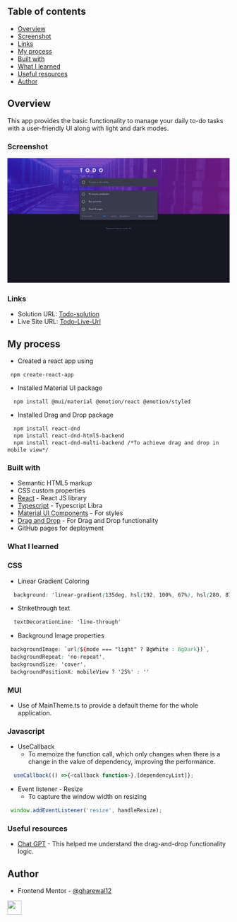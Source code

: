 ## Table of contents

- [Overview](#overview)
- [Screenshot](#screenshot)
- [Links](#links)
- [My process](#my-process)
- [Built with](#built-with)
- [What I learned](#what-i-learned)
- [Useful resources](#useful-resources)
- [Author](#author)

## Overview
This app provides the basic functionality to manage your daily to-do tasks with a user-friendly UI along with light and dark modes.

### Screenshot

![](./src/images/screenshot.jpg)

### Links

- Solution URL: [Todo-solution](https://github.com/gharewal12/todo-app)
- Live Site URL: [Todo-Live-Url](https://gharewal12.github.io/todo-app/)

## My process
- Created a react app using
```node
 npm create-react-app
```
- Installed Material UI package
```node
  npm install @mui/material @emotion/react @emotion/styled
```
- Installed Drag and Drop package
```node
  npm install react-dnd
  npm install react-dnd-html5-backend
  npm install react-dnd-multi-backend /*To achieve drag and drop in mobile view*/
```
### Built with

- Semantic HTML5 markup
- CSS custom properties
- [React](https://reactjs.org/) - React JS library
- [Typescript](https://www.typescriptlang.org/) - Typescript Libra
- [Material UI Components](https://mui.com/) - For styles
- [Drag and Drop](https://www.npmjs.com/package/react-dnd-multi-backend) - For Drag and Drop functionality
- GitHub pages for deployment


### What I learned

### CSS
- Linear Gradient Coloring
```css
  background: 'linear-gradient(135deg, hsl(192, 100%, 67%), hsl(280, 87%, 65%))'
```
- Strikethrough text
```css
  textDecorationLine: 'line-through'
```
- Background Image properties
 ```css
  backgroundImage: `url(${mode === "light" ? BgWhite : BgDark})`,
  backgroundRepeat: 'no-repeat',
  backgroundSize: 'cover',
  backgroundPositionX: mobileView ? '25%' : ''
```
### MUI
- Use of MainTheme.ts to provide a default theme for the whole application.
  
### Javascript

- UseCallback
  - To memoize the function call, which only changes when there is a change in the value of dependency, improving the performance.
```js
  useCallback(() =>{<callback function>},[dependencyList]};
```
- Event listener - Resize
  - To capture the window width on resizing
```js
 window.addEventListener('resize', handleResize);
```

### Useful resources

- [Chat GPT](https://chat.openai.com/) - This helped me understand the drag-and-drop functionality logic.

## Author

- Frontend Mentor - [@gharewal12](https://www.frontendmentor.io/profile/gharewal12)
<p align="left">
  <a href="https://www.linkedin.com/in/granth-gharewal" target="_blank" rel="noreferrer"><img src="https://raw.githubusercontent.com/danielcranney/readme-generator/main/public/icons/socials/linkedin.svg" width="32" height="32" /></a>
</p>
